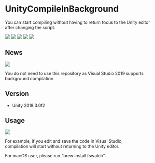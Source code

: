 # UnityCompileInBackground

You can start compiling without having to return focus to the Unity editor after changing the script.

[![](https://img.shields.io/github/release/baba-s/unity-compile-in-background.svg?label=latest%20version)](https://github.com/baba-s/unity-compile-in-background/releases)
[![](https://img.shields.io/github/release-date/baba-s/unity-compile-in-background.svg)](https://github.com/baba-s/unity-compile-in-background/releases)
![](https://img.shields.io/badge/Unity-2018.2%2B-red.svg)
![](https://img.shields.io/badge/.NET-3.5%2B-orange.svg)
[![](https://img.shields.io/github/license/baba-s/unity-compile-in-background.svg)](https://github.com/baba-s/unity-compile-in-background/blob/master/LICENSE)

## News

![](https://cdn-ak.f.st-hatena.com/images/fotolife/b/baba_s/20190501/20190501174544.gif)

You do not need to use this repository as Visual Studio 2019 supports background compilation.

## Version

- Unity 2018.3.0f2

## Usage

![](https://cdn-ak.f.st-hatena.com/images/fotolife/b/baba_s/20181227/20181227150651.gif)

For example, if you edit and save the code in Visual Studio,   
compilation will start without returning to the Unity editor.  

For macOS user, please run "brew install fswatch".
